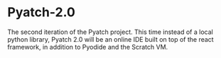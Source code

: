 # Pyatch-2.0
The second iteration of the Pyatch project. This time instead of a local python library, Pyatch 2.0 will be an online IDE built on top of the react framework, in addition to Pyodide and the Scratch VM.
